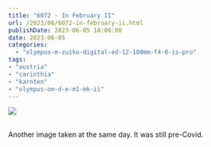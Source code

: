 ```yaml
---
title: "6072 - In February II"
url: /2023/06/6072-in-february-ii.html
publishDate: 2023-06-05 18:00:00
date: 2023-06-05
categories:
  - "olympus-m-zuiko-digital-ed-12-100mm-f4-0-is-pro"
tags:
- "austria"
- "carinthia"
- "karnten"
- "olympus-om-d-e-m1-mk-ii"
---
```

<div class="container">
<div class="center"><a target="_blank" href="https://d25zfm9zpd7gm5.cloudfront.net/1200x1200/2020/20200202_112817_lr.jpg"><img class="webfeedsFeaturedVisual" src="https://d25zfm9zpd7gm5.cloudfront.net/0600x0600/2020/20200202_112817_lr.jpg" /></a></div>
</div>
<br />

Another image taken at the same day. It was still pre-Covid.
